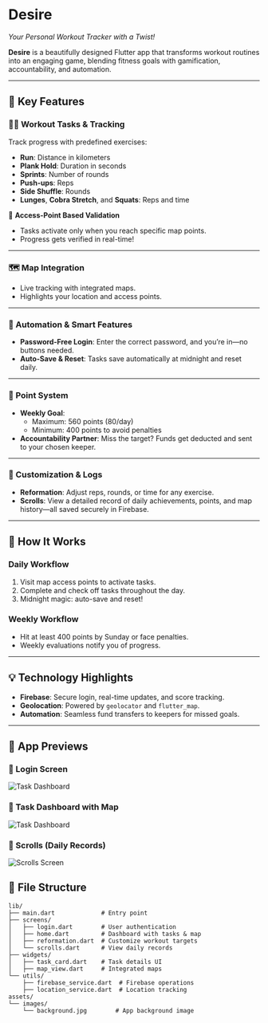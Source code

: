 # **Desire**  
*Your Personal Workout Tracker with a Twist!*  

**Desire** is a beautifully designed Flutter app that transforms workout routines into an engaging game, blending fitness goals with gamification, accountability, and automation.  

---

## 🌟 **Key Features**  

### **🏋️‍♂️ Workout Tasks & Tracking**  
Track progress with predefined exercises:  
- **Run**: Distance in kilometers  
- **Plank Hold**: Duration in seconds  
- **Sprints**: Number of rounds  
- **Push-ups**: Reps  
- **Side Shuffle**: Rounds  
- **Lunges**, **Cobra Stretch**, and **Squats**: Reps and time  

🔐 **Access-Point Based Validation**  
- Tasks activate only when you reach specific map points.  
- Progress gets verified in real-time!  

---

### **🗺️ Map Integration**  
- Live tracking with integrated maps.  
- Highlights your location and access points.  

---

### **🤖 Automation & Smart Features**  
- **Password-Free Login**: Enter the correct password, and you’re in—no buttons needed.  
- **Auto-Save & Reset**: Tasks save automatically at midnight and reset daily.  

---

### **🎯 Point System**  
- **Weekly Goal**:  
  - Maximum: 560 points (80/day)  
  - Minimum: 400 points to avoid penalties  
- **Accountability Partner**: Miss the target? Funds get deducted and sent to your chosen keeper.  

---

### **🔧 Customization & Logs**  
- **Reformation**: Adjust reps, rounds, or time for any exercise.  
- **Scrolls**: View a detailed record of daily achievements, points, and map history—all saved securely in Firebase.  

---

## 🔄 **How It Works**  

### **Daily Workflow**  
1. Visit map access points to activate tasks.  
2. Complete and check off tasks throughout the day.  
3. Midnight magic: auto-save and reset!  

### **Weekly Workflow**  
- Hit at least 400 points by Sunday or face penalties.  
- Weekly evaluations notify you of progress.  

---

## 💡 **Technology Highlights**  
- **Firebase**: Secure login, real-time updates, and score tracking.  
- **Geolocation**: Powered by `geolocator` and `flutter_map`.  
- **Automation**: Seamless fund transfers to keepers for missed goals.  

---

## 📸 **App Previews**  

### **🔐 Login Screen**  
![Task Dashboard](https://drive.google.com/file/d/1-AiU4IoZ8bcamBkO9HEY-hqI_XCsj78v/view)

### **📍 Task Dashboard with Map**  
![Task Dashboard](https://link_to_your_image.com/task_dashboard_image.jpg)  

### **📜 Scrolls (Daily Records)**  
![Scrolls Screen](https://link_to_your_image.com/scrolls_image.jpg)  


## 📂 **File Structure**  

```plaintext
lib/
├── main.dart             # Entry point
├── screens/
│   ├── login.dart        # User authentication
│   ├── home.dart         # Dashboard with tasks & map
│   ├── reformation.dart  # Customize workout targets
│   └── scrolls.dart      # View daily records
├── widgets/
│   ├── task_card.dart    # Task details UI
│   ├── map_view.dart     # Integrated maps
└── utils/
    ├── firebase_service.dart  # Firebase operations
    ├── location_service.dart  # Location tracking
assets/
└── images/
    └── background.jpg        # App background image
 

